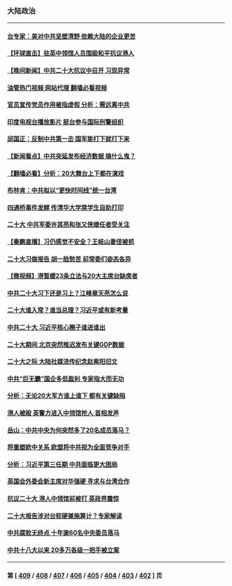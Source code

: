 ### 大陆政治
---
#### [台专家：美对中共坚壁清野 依赖大陆的企业更苦](../../pages/ncid277/n13847898.md?10182045) 
#### [【环球直击】驻英中领馆人员围殴和平抗议港人](../../pages/ncid277/n13847888.md?10182045) 
#### [【晚间新闻】中共二十大抗议中召开 习现异常](../../pages/ncid277/n13847874.md?10182045) 
#### [油管热门视频 网站代理 翻墙必看视频](http://132.145.103.77:81/youtube.html?10182045)
#### [官员宣传党员作用被指虚假 分析：需远离中共](../../pages/ncid277/n13847119.md?10182045) 
#### [印度电视台播放影片 挺台参与国际刑警组织](../../pages/ncid277/n13847812.md?10182045) 
#### [邱国正：反制中共第一击 国军能打下就打下来](../../pages/ncid277/n13847659.md?10182045) 
#### [【新闻看点】中共突延发布经济数据 搞什么鬼？](../../pages/ncid277/n13847516.md?10182045) 
#### [【翻墙必看】分析：20大舞台上下都在演戏](../../pages/ncid277/n13847696.md?10182045) 
#### [布林肯：中共拟以“更快时间线”统一台湾](../../pages/ncid277/n13847595.md?10182045) 
#### [四通桥事件发酵 传清华大学禁学生自助打印](../../pages/ncid277/n13847131.md?10182045) 
#### [二十大 中共军委许其亮和张又侠继任者受关注](../../pages/ncid277/n13847456.md?10182045) 
#### [【秦鹏直播】习仍感觉不安全？王岐山妻侄被抓](../../pages/ncid277/n13847398.md?10182045) 
#### [二十大习做报告 胡一脸愁苦 前常委们姿态各异](../../pages/ncid277/n13846320.md?10182045) 
#### [【微视频】港暂缓23条立法与20大主席台缺席者](../../pages/ncid277/n13847193.md?10182045) 
#### [中共二十大习下还是习上？江峰章天亮怎么说](../../pages/ncid277/n13847492.md?10182045) 
#### [二十大谁入常？谁当总理？习近平或有新考量](../../pages/ncid277/n13847449.md?10182045) 
#### [中共二十大 习近平核心圈子谁进谁出](../../pages/ncid277/n13847460.md?10182045) 
#### [二十大期间 北京突然推迟发布关键GDP数据](../../pages/ncid277/n13847442.md?10182045) 
#### [二十大之际 大陆社媒流传纪念赵紫阳旧文](../../pages/ncid277/n13847033.md?10182045) 
#### [中共“巨无霸”国企多低盈利 专家指大而无功](../../pages/ncid277/n13847078.md?10182045) 
#### [分析：无论20大军方谁上谁下 都有关键缺陷](../../pages/ncid277/n13847376.md?10182045) 
#### [港人被殴 英警方进入中领馆抢人 首相发声](../../pages/ncid277/n13847363.md?10182045) 
#### [岳山：中共中央为何突然多了20名成员落马？](../../pages/ncid277/n13847329.md?10182045) 
#### [将重塑欧中关系 欧盟将中共视为全面竞争对手](../../pages/ncid277/n13847362.md?10182045) 
#### [分析：习近平第三任期 中共面临更大困局](../../pages/ncid277/n13846781.md?10182045) 
#### [英国会外委会新主席对华强硬 寻求与台湾合作](../../pages/ncid277/n13847181.md?10182045) 
#### [抗议二十大 港人中领馆前被打 英政界震惊](../../pages/ncid277/n13847167.md?10182045) 
#### [二十大报告涉对台软硬兼施算计？专家解读](../../pages/ncid277/n13847036.md?10182045) 
#### [中共腐败无终点 十年逾60名中央委员落马](../../pages/ncid277/n13847113.md?10182045) 
#### [中共十八大以来 20多万各级一把手被立案](../../pages/ncid277/n13847093.md?10182045) 

---
#### 第 [ [409](./409.md?10182045) / [408](./408.md?10182045) / [407](./407.md?10182045) / [406](./406.md?10182045) / [405](./405.md?10182045) / [404](./404.md?10182045) / [403](./403.md?10182045) / [402](./402.md?10182045) ] 页
